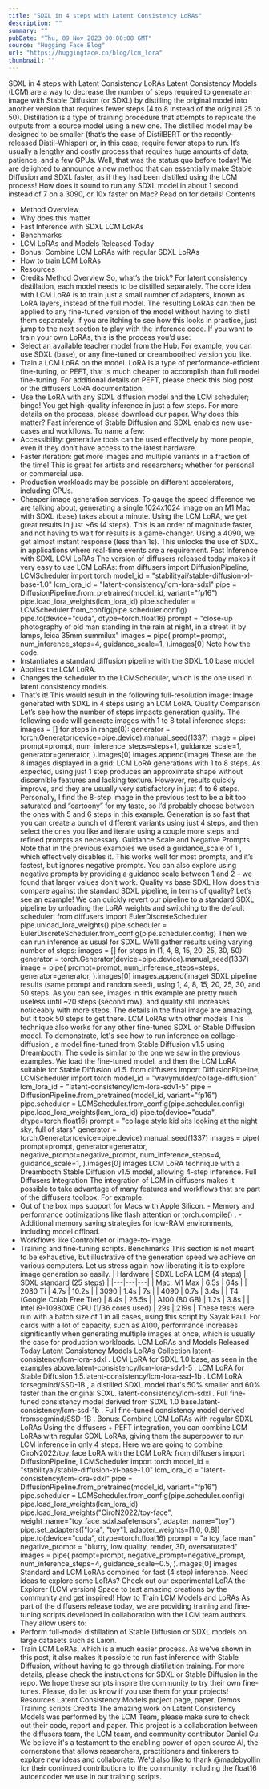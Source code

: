```yaml
---
title: "SDXL in 4 steps with Latent Consistency LoRAs"
description: ""
summary: ""
pubDate: "Thu, 09 Nov 2023 00:00:00 GMT"
source: "Hugging Face Blog"
url: "https://huggingface.co/blog/lcm_lora"
thumbnail: ""
---
```


SDXL in 4 steps with Latent Consistency LoRAs
Latent Consistency Models (LCM) are a way to decrease the number of steps required to generate an image with Stable Diffusion (or SDXL) by distilling the original model into another version that requires fewer steps (4 to 8 instead of the original 25 to 50). Distillation is a type of training procedure that attempts to replicate the outputs from a source model using a new one. The distilled model may be designed to be smaller (that’s the case of DistilBERT or the recently-released Distil-Whisper) or, in this case, require fewer steps to run. It’s usually a lengthy and costly process that requires huge amounts of data, patience, and a few GPUs.
Well, that was the status quo before today!
We are delighted to announce a new method that can essentially make Stable Diffusion and SDXL faster, as if they had been distilled using the LCM process! How does it sound to run any SDXL model in about 1 second instead of 7 on a 3090, or 10x faster on Mac? Read on for details!
Contents
- Method Overview
- Why does this matter
- Fast Inference with SDXL LCM LoRAs
- Benchmarks
- LCM LoRAs and Models Released Today
- Bonus: Combine LCM LoRAs with regular SDXL LoRAs
- How to train LCM LoRAs
- Resources
- Credits
Method Overview
So, what’s the trick? For latent consistency distillation, each model needs to be distilled separately. The core idea with LCM LoRA is to train just a small number of adapters, known as LoRA layers, instead of the full model. The resulting LoRAs can then be applied to any fine-tuned version of the model without having to distil them separately. If you are itching to see how this looks in practice, just jump to the next section to play with the inference code. If you want to train your own LoRAs, this is the process you’d use:
- Select an available teacher model from the Hub. For example, you can use SDXL (base), or any fine-tuned or dreamboothed version you like.
- Train a LCM LoRA on the model. LoRA is a type of performance-efficient fine-tuning, or PEFT, that is much cheaper to accomplish than full model fine-tuning. For additional details on PEFT, please check this blog post or the diffusers LoRA documentation.
- Use the LoRA with any SDXL diffusion model and the LCM scheduler; bingo! You get high-quality inference in just a few steps.
For more details on the process, please download our paper.
Why does this matter?
Fast inference of Stable Diffusion and SDXL enables new use-cases and workflows. To name a few:
- Accessibility: generative tools can be used effectively by more people, even if they don’t have access to the latest hardware.
- Faster iteration: get more images and multiple variants in a fraction of the time! This is great for artists and researchers; whether for personal or commercial use.
- Production workloads may be possible on different accelerators, including CPUs.
- Cheaper image generation services.
To gauge the speed difference we are talking about, generating a single 1024x1024 image on an M1 Mac with SDXL (base) takes about a minute. Using the LCM LoRA, we get great results in just ~6s (4 steps). This is an order of magnitude faster, and not having to wait for results is a game-changer. Using a 4090, we get almost instant response (less than 1s). This unlocks the use of SDXL in applications where real-time events are a requirement.
Fast Inference with SDXL LCM LoRAs
The version of diffusers
released today makes it very easy to use LCM LoRAs:
from diffusers import DiffusionPipeline, LCMScheduler
import torch
model_id = "stabilityai/stable-diffusion-xl-base-1.0"
lcm_lora_id = "latent-consistency/lcm-lora-sdxl"
pipe = DiffusionPipeline.from_pretrained(model_id, variant="fp16")
pipe.load_lora_weights(lcm_lora_id)
pipe.scheduler = LCMScheduler.from_config(pipe.scheduler.config)
pipe.to(device="cuda", dtype=torch.float16)
prompt = "close-up photography of old man standing in the rain at night, in a street lit by lamps, leica 35mm summilux"
images = pipe(
prompt=prompt,
num_inference_steps=4,
guidance_scale=1,
).images[0]
Note how the code:
- Instantiates a standard diffusion pipeline with the SDXL 1.0 base model.
- Applies the LCM LoRA.
- Changes the scheduler to the LCMScheduler, which is the one used in latent consistency models.
- That’s it!
This would result in the following full-resolution image:
Image generated with SDXL in 4 steps using an LCM LoRA.
Quality Comparison
Let’s see how the number of steps impacts generation quality. The following code will generate images with 1 to 8 total inference steps:
images = []
for steps in range(8):
generator = torch.Generator(device=pipe.device).manual_seed(1337)
image = pipe(
prompt=prompt,
num_inference_steps=steps+1,
guidance_scale=1,
generator=generator,
).images[0]
images.append(image)
These are the 8 images displayed in a grid:
LCM LoRA generations with 1 to 8 steps.
As expected, using just 1 step produces an approximate shape without discernible features and lacking texture. However, results quickly improve, and they are usually very satisfactory in just 4 to 6 steps. Personally, I find the 8-step image in the previous test to be a bit too saturated and “cartoony” for my taste, so I’d probably choose between the ones with 5 and 6 steps in this example. Generation is so fast that you can create a bunch of different variants using just 4 steps, and then select the ones you like and iterate using a couple more steps and refined prompts as necessary.
Guidance Scale and Negative Prompts
Note that in the previous examples we used a guidance_scale
of 1
, which effectively disables it. This works well for most prompts, and it’s fastest, but ignores negative prompts. You can also explore using negative prompts by providing a guidance scale between 1
and 2
– we found that larger values don’t work.
Quality vs base SDXL
How does this compare against the standard SDXL pipeline, in terms of quality? Let’s see an example!
We can quickly revert our pipeline to a standard SDXL pipeline by unloading the LoRA weights and switching to the default scheduler:
from diffusers import EulerDiscreteScheduler
pipe.unload_lora_weights()
pipe.scheduler = EulerDiscreteScheduler.from_config(pipe.scheduler.config)
Then we can run inference as usual for SDXL. We’ll gather results using varying number of steps:
images = []
for steps in (1, 4, 8, 15, 20, 25, 30, 50):
generator = torch.Generator(device=pipe.device).manual_seed(1337)
image = pipe(
prompt=prompt,
num_inference_steps=steps,
generator=generator,
).images[0]
images.append(image)
SDXL pipeline results (same prompt and random seed), using 1, 4, 8, 15, 20, 25, 30, and 50 steps.
As you can see, images in this example are pretty much useless until ~20 steps (second row), and quality still increases noticeably with more steps. The details in the final image are amazing, but it took 50 steps to get there.
LCM LoRAs with other models
This technique also works for any other fine-tuned SDXL or Stable Diffusion model. To demonstrate, let's see how to run inference on collage-diffusion
, a model fine-tuned from Stable Diffusion v1.5 using Dreambooth.
The code is similar to the one we saw in the previous examples. We load the fine-tuned model, and then the LCM LoRA suitable for Stable Diffusion v1.5.
from diffusers import DiffusionPipeline, LCMScheduler
import torch
model_id = "wavymulder/collage-diffusion"
lcm_lora_id = "latent-consistency/lcm-lora-sdv1-5"
pipe = DiffusionPipeline.from_pretrained(model_id, variant="fp16")
pipe.scheduler = LCMScheduler.from_config(pipe.scheduler.config)
pipe.load_lora_weights(lcm_lora_id)
pipe.to(device="cuda", dtype=torch.float16)
prompt = "collage style kid sits looking at the night sky, full of stars"
generator = torch.Generator(device=pipe.device).manual_seed(1337)
images = pipe(
prompt=prompt,
generator=generator,
negative_prompt=negative_prompt,
num_inference_steps=4,
guidance_scale=1,
).images[0]
images
LCM LoRA technique with a Dreambooth Stable Diffusion v1.5 model, allowing 4-step inference.
Full Diffusers Integration
The integration of LCM in diffusers
makes it possible to take advantage of many features and workflows that are part of the diffusers toolbox. For example:
- Out of the box
mps
support for Macs with Apple Silicon. - Memory and performance optimizations like flash attention or
torch.compile()
. - Additional memory saving strategies for low-RAM environments, including model offload.
- Workflows like ControlNet or image-to-image.
- Training and fine-tuning scripts.
Benchmarks
This section is not meant to be exhaustive, but illustrative of the generation speed we achieve on various computers. Let us stress again how liberating it is to explore image generation so easily.
| Hardware | SDXL LoRA LCM (4 steps) | SDXL standard (25 steps) |
|---|---|---|
| Mac, M1 Max | 6.5s | 64s |
| 2080 Ti | 4.7s | 10.2s |
| 3090 | 1.4s | 7s |
| 4090 | 0.7s | 3.4s |
| T4 (Google Colab Free Tier) | 8.4s | 26.5s |
| A100 (80 GB) | 1.2s | 3.8s |
| Intel i9-10980XE CPU (1/36 cores used) | 29s | 219s |
These tests were run with a batch size of 1 in all cases, using this script by Sayak Paul.
For cards with a lot of capacity, such as A100, performance increases significantly when generating multiple images at once, which is usually the case for production workloads.
LCM LoRAs and Models Released Today
Latent Consistency Models LoRAs Collection
latent-consistency/lcm-lora-sdxl
. LCM LoRA for SDXL 1.0 base, as seen in the examples above.latent-consistency/lcm-lora-sdv1-5
. LCM LoRA for Stable Diffusion 1.5.latent-consistency/lcm-lora-ssd-1b
. LCM LoRA forsegmind/SSD-1B
, a distilled SDXL model that's 50% smaller and 60% faster than the original SDXL.
latent-consistency/lcm-sdxl
. Full fine-tuned consistency model derived from SDXL 1.0 base.latent-consistency/lcm-ssd-1b
. Full fine-tuned consistency model derived fromsegmind/SSD-1B
.
Bonus: Combine LCM LoRAs with regular SDXL LoRAs
Using the diffusers + PEFT integration, you can combine LCM LoRAs with regular SDXL LoRAs, giving them the superpower to run LCM inference in only 4 steps.
Here we are going to combine CiroN2022/toy_face
LoRA with the LCM LoRA:
from diffusers import DiffusionPipeline, LCMScheduler
import torch
model_id = "stabilityai/stable-diffusion-xl-base-1.0"
lcm_lora_id = "latent-consistency/lcm-lora-sdxl"
pipe = DiffusionPipeline.from_pretrained(model_id, variant="fp16")
pipe.scheduler = LCMScheduler.from_config(pipe.scheduler.config)
pipe.load_lora_weights(lcm_lora_id)
pipe.load_lora_weights("CiroN2022/toy-face", weight_name="toy_face_sdxl.safetensors", adapter_name="toy")
pipe.set_adapters(["lora", "toy"], adapter_weights=[1.0, 0.8])
pipe.to(device="cuda", dtype=torch.float16)
prompt = "a toy_face man"
negative_prompt = "blurry, low quality, render, 3D, oversaturated"
images = pipe(
prompt=prompt,
negative_prompt=negative_prompt,
num_inference_steps=4,
guidance_scale=0.5,
).images[0]
images
Standard and LCM LoRAs combined for fast (4 step) inference.
Need ideas to explore some LoRAs? Check out our experimental LoRA the Explorer (LCM version) Space to test amazing creations by the community and get inspired!
How to Train LCM Models and LoRAs
As part of the diffusers
release today, we are providing training and fine-tuning scripts developed in collaboration with the LCM team authors. They allow users to:
- Perform full-model distillation of Stable Diffusion or SDXL models on large datasets such as Laion.
- Train LCM LoRAs, which is a much easier process. As we've shown in this post, it also makes it possible to run fast inference with Stable Diffusion, without having to go through distillation training.
For more details, please check the instructions for SDXL or Stable Diffusion in the repo.
We hope these scripts inspire the community to try their own fine-tunes. Please, do let us know if you use them for your projects!
Resources
Latent Consistency Models project page, paper.
Demos
Training scripts
Credits
The amazing work on Latent Consistency Models was performed by the LCM Team, please make sure to check out their code, report and paper. This project is a collaboration between the diffusers team, the LCM team, and community contributor Daniel Gu. We believe it's a testament to the enabling power of open source AI, the cornerstone that allows researchers, practitioners and tinkerers to explore new ideas and collaborate. We'd also like to thank @madebyollin
for their continued contributions to the community, including the float16
autoencoder we use in our training scripts.
